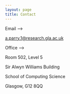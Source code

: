 ```yaml
---
layout: page
title: Contact
---
```

Email -->

a.parry.1@research.gla.ac.uk

Office -->

Room 502, Level 5

Sir Alwyn Williams Building

School of Computing Science

Glasgow, G12 8QQ